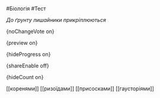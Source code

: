 #Біологія #Тест

*До ґрунту лишайники прикріплюються*

{noChangeVote on}

{preview on}

{hideProgress on}

{shareEnable off}

{hideCount on}

[[коренями]]
[[ризоїдами]]
[[присосками]]
[[гаусторіями]]
